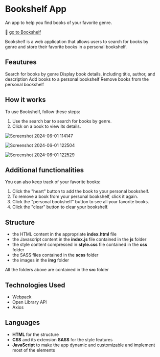 # Bookshelf App

An app to help you find books of your favorite genre.

🔗 [go to Bookshelf](https://alepuliani.github.io/alessandrapuliani-bookshelf/)

Bookshelf is a web application that allows users to search for books by genre and store their favorite books in a personal bookshelf.

## Feautures

Search for books by genre
Display book details, including title, author, and description
Add books to a personal bookshelf
Remove books from the personal bookshelf

## How it works

To use Bookshelf, follow these steps:

1. Use the search bar to search for books by genre.
2. Click on a book to view its details.

![Screenshot 2024-06-01 114147](https://github.com/alepuliani/alessandrapuliani-bookshelf/assets/151534738/eeee6625-d221-405c-9ae0-95f0797c39ab)

![Screenshot 2024-06-01 122504](https://github.com/alepuliani/alessandrapuliani-bookshelf/assets/151534738/d016f828-29e9-44a5-93ee-f597db6376b0)

![Screenshot 2024-06-01 122529](https://github.com/alepuliani/alessandrapuliani-bookshelf/assets/151534738/84f95de1-be05-4cb3-b888-a6e1c3d0efa9)

## Additional functionalities

You can also keep track of your favorite books:

1. Click the "heart" button to add the book to your personal bookshelf.
2. To remove a book from your personal bookshelf, click it again.
3. Click the "personal bookshelf" button to see all your favorite books.
4. Click the "clear" button to clear ypur bookshelf.

## Structure

- the HTML content in the appropriate **index.html** file
- the Javascript content in the **index.js** file contained in the **js** folder
- the style content compressed in **style.css** file contained in the **css** folder
- the SASS files contained in the **scss** folder
- the images in the **img** folder

All the folders above are contained in the **src** folder

## Technologies Used

- Webpack
- Open Library API
- Axios

## Languages

- **HTML** for the structure
- **CSS** and its extension **SASS** for the style features
- **JavaScript** to make the app dynamic and customizable and implement most of the elements
